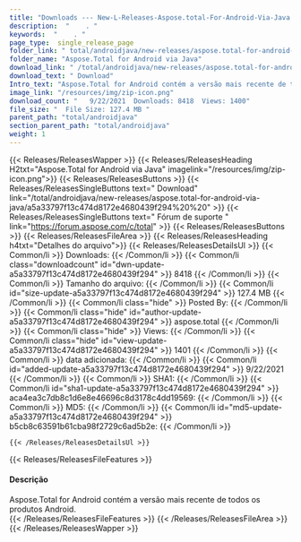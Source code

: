 ```yaml
---
title: "Downloads --- New-L-Releases-Aspose.total-For-Android-Via-Java." 
description:  "    . " 
keywords:  "    . " 
page_type:  single_release_page
folder_link: " total/androidjava/new-releases/aspose.total-for-android-via-java/"
folder_name: "Aspose.Total for Android via Java"
download_link: " /total/androidjava/new-releases/aspose.total-for-android-via-java/a5a33797f13c474d8172e4680439f294"
download_text: " Download"
Intro_text: "Aspose.Total for Android contém a versão mais recente de todos os produtos Android."
image_link: "/resources/img/zip-icon.png"
download_count: "   9/22/2021  Downloads: 8418  Views: 1400"
file_size: "  File Size: 127.4 MB "
parent_path: "total/androidjava"
section_parent_path: "total/androidjava"
weight: 1
---
```


{{< Releases/ReleasesWapper >}}
  {{< Releases/ReleasesHeading H2txt="Aspose.Total for Android via Java" imagelink="/resources/img/zip-icon.png">}}
  {{< Releases/ReleasesButtons >}}
    {{< Releases/ReleasesSingleButtons text=" Download" link="/total/androidjava/new-releases/aspose.total-for-android-via-java/a5a33797f13c474d8172e4680439f294%20%20" >}}
    {{< Releases/ReleasesSingleButtons text=" Fórum de suporte " link="https://forum.aspose.com/c/total" >}}
  {{< Releases/ReleasesButtons >}}
  {{< Releases/ReleasesFileArea >}}
    {{< Releases/ReleasesHeading h4txt="Detalhes do arquivo">}}
    {{< Releases/ReleasesDetailsUl >}}
            {{< Common/li  >}} Downloads: {{< /Common/li >}} 
      {{< Common/li class="downloadcount" id="dwn-update-a5a33797f13c474d8172e4680439f294" >}} 8418 {{< /Common/li >}} 
      {{< Common/li  >}} Tamanho do arquivo: {{< /Common/li >}} 
      {{< Common/li id="size-update-a5a33797f13c474d8172e4680439f294" >}} 127.4 MB {{< /Common/li >}} 
      {{< Common/li  class="hide" >}} Posted By: {{< /Common/li >}} 
      {{< Common/li class="hide" id="author-update-a5a33797f13c474d8172e4680439f294" >}} aspose.total {{< /Common/li >}} 
      {{< Common/li class="hide"  >}} Views: {{< /Common/li >}} 
      {{< Common/li class="hide" id="view-update-a5a33797f13c474d8172e4680439f294" >}} 1401 {{< /Common/li >}} 
      {{< Common/li  >}} data adicionada: {{< /Common/li >}} 
      {{< Common/li id="added-update-a5a33797f13c474d8172e4680439f294" >}} 9/22/2021 {{< /Common/li >}} 
      {{< Common/li  >}} SHA1: {{< /Common/li >}} 
      {{< Common/li id="sha1-update-a5a33797f13c474d8172e4680439f294" >}} aca4ea3c7db8c1d6e8e46696c8d3178c4dd19569: {{< /Common/li >}} 
      {{< Common/li  >}} MD5: {{< /Common/li >}} 
      {{< Common/li id="md5-update-a5a33797f13c474d8172e4680439f294" >}} b5cb8c63591b61cba98f2729c6ad5b2e: {{< /Common/li >}} 

    {{< /Releases/ReleasesDetailsUl >}}

  {{< Releases/ReleasesFileFeatures >}}
      <h4>Descrição</h4><div class="HTMLDescription">Aspose.Total for Android contém a versão mais recente de todos os produtos Android.</div>
  {{< /Releases/ReleasesFileFeatures >}}
 {{< /Releases/ReleasesFileArea >}}
{{< /Releases/ReleasesWapper >}}


